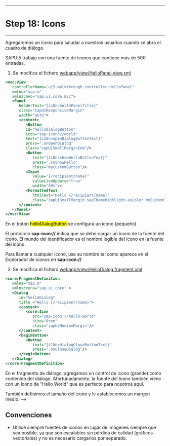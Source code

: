 ***
# Step 18: Icons
***
Agregaremos un ícono para saludar a nuestros usuarios cuando se abra el cuadro de diálogo.


SAPUI5 trabaja con una fuente de íconos que contiene más de 500 entradas.

1. Se modifica el fichero [webapp/view/HelloPanel.view.xml](webapp/view/HelloPanel.view.xml)


``` XML
<mvc:View
   controllerName="ui5.walkthrough.controller.HelloPanel"
   xmlns="sap.m"
   xmlns:mvc="sap.ui.core.mvc">
   <Panel
      headerText="{i18n>helloPanelTitle}"
      class="sapUiResponsiveMargin"
      width="auto">
      <content>
         <Button
         id="helloDialogButton"
         icon="sap-icon://world"
         text="{i18n>openDialogButtonText}"
         press=".onOpenDialog"
         class="sapUiSmallMarginEnd"/>      
         <Button
            text="{i18n>showHelloButtonText}"
            press=".onShowHello"
            class="myCustomButton"/>
         <Input
            value="{/recipient/name}"
            valueLiveUpdate="true"
            width="60%"/>
         <FormattedText
            htmlText="Hello {/recipient/name}"
            class="sapUiSmallMargin sapThemeHighlight-asColor myCustomText"/>
      </content>
   </Panel>
</mvc:View>
```
En el botón <mark>helloDialogButton</mark> se configura un icono (pequeño)


El protocolo **sap-icon://** indica que se debe cargar un ícono de la fuente del ícono. 
El mundo del identificador es el nombre legible del ícono en la fuente del ícono.


Para llamar a cualquier ícono, use su nombre tal como aparece en el Explorador de íconos en 
**sap-icon://<iconname>**


2. Se modifica el fichero [webapp/view/HelloDialog.fragment.xml](webapp/view/HelloDialog.fragment.xml)

```xml
<core:FragmentDefinition
   xmlns="sap.m"
   xmlns:core="sap.ui.core" >
   <Dialog
      id="helloDialog"
      title ="Hello {/recipient/name}">
      <content>
         <core:Icon
            src="sap-icon://hello-world"
            size="8rem"
            class="sapUiMediumMargin"/>
      </content>
      <beginButton>
         <Button
            text="{i18n>dialogCloseButtonText}"
            press=".onCloseDialog"/>
      </beginButton>
   </Dialog>
</core:FragmentDefinition>

```

En el fragmento de diálogo, agregamos un control de icono (grande) como contenido del diálogo. 
Afortunadamente, la fuente del ícono también viene con un ícono de “Hello World” 
que es perfecto para nosotros aquí.


También definimos el tamaño del icono y le establecemos 
un margen medio. -->

## Convenciones

- Utilice siempre fuentes de iconos en lugar de imágenes siempre que sea posible, ya que son escalables sin pérdida de calidad (gráficos vectoriales) y no es necesario cargarlos por separado.